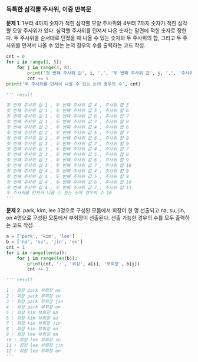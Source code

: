 ### 독특한 삼각뿔 주사위, 이중 반복문
**문제 1**. 1부터 4까지 숫자가 적힌 삼각뿔 모양 주사위와 4부터 7까지 숫자가 적힌 삼각뿔 모양 주사위가 있다. 삼각뿔 주사위를 던져서 나온 숫자는 밑면에 적힌 숫자로 정한다. 두 주사위을 순서대로 던졌을 때 나올 수 있는 숫자와 두 주사위의 합, 그리고 두 주사위를 던져서 나올 수 있는 눈의 경우의 수를 출력하는 코드 작성.
```py
cnt = 0
for i in range(1, 5):
    for j in range(4, 8):
        print('첫 번째 주사위 값', i, ',', '두 번째 주사위 값', j, ',', '주사위 합', i+j)
        cnt += 1
print('두 주사위를 던져서 나올 수 있는 눈의 경우의 수', cnt)

''' result

첫 번째 주사위 값 1 , 두 번째 주사위 값 4 , 주사위 합 5
첫 번째 주사위 값 1 , 두 번째 주사위 값 5 , 주사위 합 6
첫 번째 주사위 값 1 , 두 번째 주사위 값 6 , 주사위 합 7
첫 번째 주사위 값 1 , 두 번째 주사위 값 7 , 주사위 합 8
첫 번째 주사위 값 2 , 두 번째 주사위 값 4 , 주사위 합 6
첫 번째 주사위 값 2 , 두 번째 주사위 값 5 , 주사위 합 7
첫 번째 주사위 값 2 , 두 번째 주사위 값 6 , 주사위 합 8
첫 번째 주사위 값 2 , 두 번째 주사위 값 7 , 주사위 합 9
첫 번째 주사위 값 3 , 두 번째 주사위 값 4 , 주사위 합 7
첫 번째 주사위 값 3 , 두 번째 주사위 값 5 , 주사위 합 8
첫 번째 주사위 값 3 , 두 번째 주사위 값 6 , 주사위 합 9
첫 번째 주사위 값 3 , 두 번째 주사위 값 7 , 주사위 합 10
첫 번째 주사위 값 4 , 두 번째 주사위 값 4 , 주사위 합 8
첫 번째 주사위 값 4 , 두 번째 주사위 값 5 , 주사위 합 9
첫 번째 주사위 값 4 , 두 번째 주사위 값 6 , 주사위 합 10
첫 번째 주사위 값 4 , 두 번째 주사위 값 7 , 주사위 합 11
두 주사위를 던져서 나올 수 있는 눈의 경우의 수 16
'''
```
  
**문제 2**. park, kim, lee 3명으로 구성된 모둠에서 회장이 한 명 선출되고 na, su, jin, on 4명으로 구성된 모둠에서 부회장이 선출된다. 선출 가능한 경우의 수를 모두 출력하는 코드 작성.
```py
a = ['park', 'kim', 'lee']
b = ['na', 'su', 'jin', 'on']
cnt = 1
for i in range(len(a)):
    for j in range(len(b)):
        print(cnt, ':', '회장', a[i], '부회장', b[j])
        cnt += 1

''' result

1 : 회장 park 부회장 na
2 : 회장 park 부회장 su
3 : 회장 park 부회장 jin
4 : 회장 park 부회장 on
5 : 회장 kim 부회장 na
6 : 회장 kim 부회장 su
7 : 회장 kim 부회장 jin
8 : 회장 kim 부회장 on
9 : 회장 lee 부회장 na
10 : 회장 lee 부회장 su
11 : 회장 lee 부회장 jin
12 : 회장 lee 부회장 on
'''
```